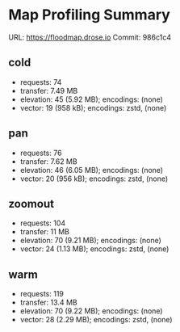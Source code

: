 # Map Profiling Summary
URL: https://floodmap.drose.io
Commit: 986c1c4

## cold
- requests: 74
- transfer: 7.49 MB
- elevation: 45 (5.92 MB); encodings: (none)
- vector: 19 (958 kB); encodings: zstd, (none)

## pan
- requests: 76
- transfer: 7.62 MB
- elevation: 46 (6.05 MB); encodings: (none)
- vector: 20 (956 kB); encodings: zstd, (none)

## zoomout
- requests: 104
- transfer: 11 MB
- elevation: 70 (9.21 MB); encodings: (none)
- vector: 24 (1.13 MB); encodings: zstd, (none)

## warm
- requests: 119
- transfer: 13.4 MB
- elevation: 70 (9.22 MB); encodings: (none)
- vector: 28 (2.29 MB); encodings: zstd, (none)
